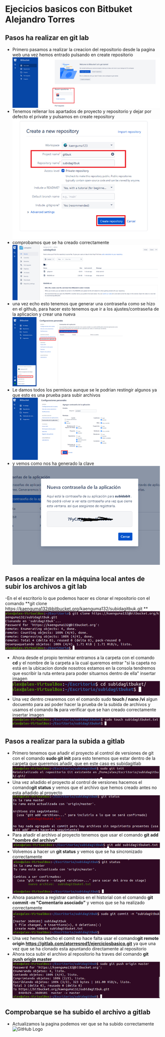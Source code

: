 # Ejecicios basicos con Bitbuket Alejandro Torres

## Pasos ha realizar en git lab
- Primero pasamos a realizar la creacion del repositorio desde la pagina web una vez hemos entrado pulsando en create repositorio ![GitHub Logo](/gitbuk/1.png)
- Tenemos rellenar los apartados de proyecto y repositorio y dejar por defecto el private y pulsamos en create repository ![GitHub Logo](/gitbuk/2.png)
- comprobamos que se ha creado correctamente ![GitHub Logo](/gitbuk/3.png)
- una vez echo esto tenemos que generar una contraseña como se hizo en el github, para hacer esto tenemos que ir a los ajustes/contraseña de la aplicacion y crear una nueva![GitHub Logo](/gitbuk/3.5.png)
- Le damos todos los permisos aunque se le podrian restingir algunos ya que esto es una prueba para subir archivos ![GitHub Logo](/gitbuk/4.png)
- y vemos como nos ha generado la clave
![GitHub Logo](/gitbuk/5.5.png)

## Pasos a realizar en la máquina local antes de subir los archivos a git lab

-En el el escritorio lo que podemos hacer es clonar el repositorio con el comando **git clone https://kaenguma132@bitbucket.org/kaenguma132/subidagitbuk.git
**![GitHub Logo](/gitbuk/5.75.png)
- Ahora desde el propio terminar entramos a la carpeta con el comando **cd** y el nombre de la carpeta a la cual queremos entrar "si la capeta no está en la ubicacion donde nosotros estamos en la consola tendremos que escribir la ruta entera para poder situarnos dentro de ella" insertar imagen ![GitHub Logo](/gitbuk/7.png)
- Una vez dentro crearemos con el comando sudo **touch / nano /vi** algun docuemto para asi poder hacer la prueba de la subida de archivos y usamos el comando **ls** para verificar que se han creado correctamente insertar imagen  ![GitHub Logo](/gitbuk/8.png)

## Pasos a realizar para la subida a gitlab

- Primero tenemos que añadir el proyecto al control de versiones de git con el comando **sudo git init** para esto tenemos que estar dentro de la carpeta que queremos añadir, que en este caso es subidagitlab ![GitHub Logo](/gitbuk/9.png)
- Una vez añadido el proyecto al control de versiones hacemos el comando**git status** y vemos que el archivo que hemos creado antes no esta añadido al proyecto ![GitHub Logo](/gitbuk/10.png)
- Para añadir el archivo al proyecto tenemos que usar el comando **git add "nombre del archivo"**![GitHub Logo](/gitbuk/11.png)
- Volvemos a hacer un **git status** y vemos que se ha sincronizado correctamente![GitHub Logo](/gitbuk/12.png)
- Ahora pasamos a registrar cambios en el historial con el comando **git commit -m "Comentario asociado"** y vemos que se ha realizado correctamente![GitHub Logo](/gitbuk/13.png)
- Una vez hemos hecho el comit no hace falta usar el comando**git remote origin https://gitlab.com/atorresrod1/ejerciciosbasico.git** ya que una vez que se ha clonado esta apuntando directamente al repositorio 
- Ahora toca subir el archivo al repositorio ha traves del comando **git push origin master** ![GitHub Logo](/gitbuk/14.png)

## Comprobarque se ha subido el archivo a gitlab


- Actualizamos la pagina podemos ver que se ha subido correctamente ![GitHub Logo](/gitlab/15.png)
